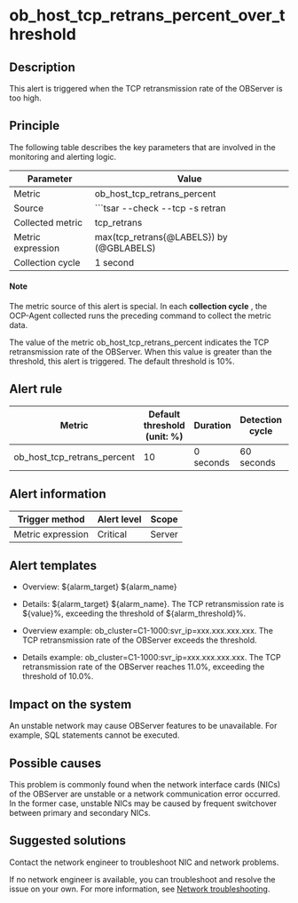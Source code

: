 ob_host_tcp_retrans_percent_over_threshold 
===============================================================



**Description** 
------------------------------------

This alert is triggered when the TCP retransmission rate of the OBServer is too high.

Principle 
------------------------------

The following table describes the key parameters that are involved in the monitoring and alerting logic. 


|     Parameter     |                                             Value                                             |
|-------------------|-----------------------------------------------------------------------------------------------|
| Metric            | ob_host_tcp_retrans_percent                                                                   |
| Source            | ```tsar --check --tcp -s retran | awk -F '=' '{print $2}' ```  |
| Collected metric  | tcp_retrans                                                                                   |
| Metric expression | max(tcp_retrans{@LABELS}) by (@GBLABELS)                                                      |
| Collection cycle  | 1 second                                                                                      |


  <main id="notice" type='explain'>
    <h4>Note</h4>
    <p>The metric source of this alert is special. In each <strong>collection cycle</strong> , the OCP-Agent collected runs the preceding command to collect the metric data.</p>
  </main>

The value of the metric ob_host_tcp_retrans_percent indicates the TCP retransmission rate of the OBServer. When this value is greater than the threshold, this alert is triggered. The default threshold is 10%.

**Alert rule** 
-----------------------------------



|           Metric            | Default threshold (unit: %) | Duration  | Detection cycle | Time before clearance |
|-----------------------------|-----------------------------|-----------|-----------------|-----------------------|
| ob_host_tcp_retrans_percent | 10                          | 0 seconds | 60 seconds      | 5 minutes             |



**Alert information** 
------------------------------------------



|  Trigger method   | Alert level | Scope  |
|-------------------|-------------|--------|
| Metric expression | Critical    | Server |



**Alert templates** 
----------------------------------------

* Overview: \${alarm_target} \${alarm_name}

  

* Details: \${alarm_target} \${alarm_name}. The TCP retransmission rate is \${value}%, exceeding the threshold of ${alarm_threshold}%.

  

* Overview example: ob_cluster=C1-1000:svr_ip=xxx.xxx.xxx.xxx. The TCP retransmission rate of the OBServer exceeds the threshold.

  

* Details example: ob_cluster=C1-1000:svr_ip=xxx.xxx.xxx.xxx. The TCP retransmission rate of the OBServer reaches 11.0%, exceeding the threshold of 10.0%.

  




**Impact on the system** 
---------------------------------------------

An unstable network may cause OBServer features to be unavailable. For example, SQL statements cannot be executed.

**Possible causes** 
----------------------------------------

This problem is commonly found when the network interface cards (NICs) of the OBServer are unstable or a network communication error occurred. In the former case, unstable NICs may be caused by frequent switchover between primary and secondary NICs.

Suggested solutions 
----------------------------------------

Contact the network engineer to troubleshoot NIC and network problems. 

If no network engineer is available, you can troubleshoot and resolve the issue on your own. For more information, see [Network troubleshooting](../400.alarm-appendix/600.network-troubleshooting.md).
